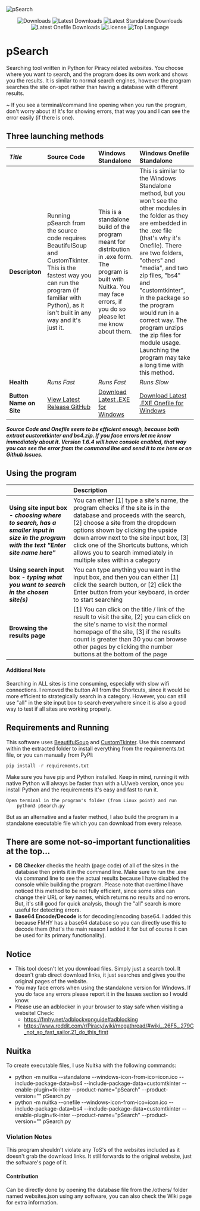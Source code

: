 ![pSearch](https://i.ibb.co/5KwR8rM/image.png)



<p align="center">
  <img src="https://img.shields.io/github/downloads/SerjSX/pSearch/total" alt="Downloads"/>
  <img src="https://img.shields.io/github/downloads/SerjSX/pSearch/latest/total" alt="Latest Downloads"/>
  <img src="https://img.shields.io/github/downloads/SerjSX/pSearch/latest/pSearch-windows-standalone.zip" alt="Latest Standalone Downloads"/>
  <img src="https://img.shields.io/github/downloads/SerjSX/pSearch/latest/pSearch-windows-onefile-standalone.zip" alt="Latest Onefile Downloads"/>
  <img src="https://img.shields.io/github/license/SerjSX/pSearch" alt="License"/>
  <img src="https://img.shields.io/github/languages/top/SerjSX/pSearch" alt="Top Language"/>
</p>


# pSearch
 Searching tool written in Python for Piracy related websites. You choose where you want to search, and the program does its own work and shows you the results. It is similar to normal search engines, however the program searches the site on-spot rather than having a database with different results.

~ If you see a terminal/command line opening when you run the program, don't worry about it! It's for showing errors, that way you and I can see the error easily (if there is one). 

## Three launching methods
|*Title*|**Source Code**|**Windows Standalone**|**Windows Onefile Standalone**|
|:-|:-|:-|:-|
|**Descripton**|Running pSearch from the source code requires BeautifulSoup and CustomTkinter. This is the fastest way you can run the program (if familiar with Python), as it isn't built in any way and it's just it.|This is a standalone build of the program meant for distribution in .exe form. The program is built with Nuitka. You may face errors, if you do so please let me know about them.|This is similar to the Windows Standalone method, but you won't see the other modules in the folder as they are embedded in the .exe file (that's why it's Onefile). There are two folders, "others" and "media", and two zip files, "bs4" and "customtkinter", in the package so the program would run in a correct way. The program unzips the zip files for module usage. Launching the program may take a long time with this method.|
|**Health**|*Runs Fast*|*Runs Fast*|*Runs Slow*|
|**Button Name on Site**|<a href="https://github.com/SerjSX/pSearch/releases/latest" alt="latest release">View Latest Release GitHub</a>|<a href="https://github.com/SerjSX/pSearch/releases/latest/download/pSearch-windows-standalone.zip" alt="download latest standalone exe">Download Latest .EXE for Windows</a>|<a href="https://github.com/SerjSX/pSearch/releases/latest/download/pSearch-windows-onefile-standalone.zip" alt="download latest onefile exe">Download Latest .EXE Onefile for Windows</a>|

***Source Code and Onefile seem to be efficient enough, because both extract customtkinter and bs4.zip. If you face errors let me know immediately about it. Version 1.6.4 will have console enabled, that way you can see the error from the command line and send it to me here or on Github Issues.***
&#x200B;

## Using the program
||**Description**|
|:-|:-|
|**Using site input box -** ***choosing where to search, has a smaller input in size in the program with the text "Enter site name here"***|You can either \[1\] type a site's name, the program checks if the site is in the database and proceeds with the search, \[2\] choose a site from the dropdown options shown by clicking the upside down arrow next to the site input box, \[3\] click one of the Shortcuts buttons, which allows you to search immediately in multiple sites within a category|
|**Using search input box -** ***typing what you want to search in the chosen site(s)***|You can type anything you want in the input box, and then you can either \[1\] click the search button, or \[2\] click the Enter button from your keyboard, in order to start searching|
|**Browsing the results page**|\[1\] You can click on the title / link of the result to visit the site, \[2\] you can click on the site's name to visit the normal homepage of the site, \[3\] if the results count is greater than 30 you can browse other pages by clicking the number buttons at the bottom of the page|

#### Additional Note
Searching in ALL sites is time consuming, especially with slow wifi connections. I removed the button All from the Shortcuts, since it would be more efficient to strategically search in a category. However, you can still use "all" in the site input box to search everywhere since it is also a good way to test if all sites are working properly.

## Requirements and Running
This software uses <a href="https://pypi.org/project/beautifulsoup4/" target="_blank">BeautifulSoup</a> and <a href="https://pypi.org/project/customtkinter/" target="_blank">CustomTkinter</a>. Use this command within the extracted folder to install everything from the requirements.txt file, or you can manually from PyPI:
 
    pip install -r requirements.txt

Make sure you have pip and Python installed. 
Keep in mind, running it with native Python will always be faster than with a UI/web version, once you install Python and the requirements it's easy and fast to run it.

    Open terminal in the program's folder (from Linux point) and run
        python3 pSearch.py
        
But as an alternative and a faster method, I also build the program in a standalone executable file which you can download from every release.

## There are some not-so-important functionalities at the top...
- **DB Checker** checks the health (page code) of all of the sites in the database then prints it in the command line. Make sure to run the .exe via command line to see the actual results because I have disabled the console while building the program. Please note that overtime I have noticed this method to be not fully efficient, since some sites can change their URL or key names, which returns no results and no errors. But, it's still good for quick analysis, though the "all" search is more useful for detecting errors.
- **Base64 Encode/Decode** is for decoding/encoding base64. I added this because FMHY has a base64 database so you can directly use this to decode them (that's the main reason I added it for but of course it can be used for its primary functionality).

 ## Notice
- This tool doesn't let you download files. Simply just a search tool. It doesn't grab direct download links, it just searches and gives you the original pages of the website. 
- You may face errors when using the standalone version for Windows. If you do face any errors please report it in the Issues section so I would know.
- Please use an adblocker in your browser to stay safe when visiting a website! Check:
  - https://fmhy.net/adblockvpnguide#adblocking
  - https://www.reddit.com/r/Piracy/wiki/megathread/#wiki_.26F5_.279C_not_so_fast_sailor.21_do_this_first

 ## Nuitka
To create executable files, I use Nuitka with the following commands:
- python -m nuitka --standalone --windows-icon-from-ico=icon.ico --include-package-data=bs4 --include-package-data=customtkinter --enable-plugin=tk-inter --product-name="pSearch" --product-version="" pSearch.py 
- python -m nuitka --onefile --windows-icon-from-ico=icon.ico --include-package-data=bs4 --include-package-data=customtkinter --enable-plugin=tk-inter --product-name="pSearch" --product-version="" pSearch.py
 
 ### Violation Notes
 This program shouldn't violate any ToS's of the websites included as it doesn't grab the download links. It still forwards to the original website, just the software's page of it.

#### Contribution 
Can be directly done by opening the database file from the /others/ folder named websites.json using any software, you can also check the Wiki page for extra information.

